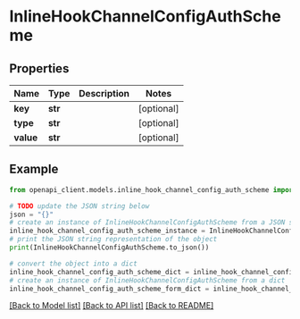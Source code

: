 # InlineHookChannelConfigAuthScheme


## Properties

Name | Type | Description | Notes
------------ | ------------- | ------------- | -------------
**key** | **str** |  | [optional] 
**type** | **str** |  | [optional] 
**value** | **str** |  | [optional] 

## Example

```python
from openapi_client.models.inline_hook_channel_config_auth_scheme import InlineHookChannelConfigAuthScheme

# TODO update the JSON string below
json = "{}"
# create an instance of InlineHookChannelConfigAuthScheme from a JSON string
inline_hook_channel_config_auth_scheme_instance = InlineHookChannelConfigAuthScheme.from_json(json)
# print the JSON string representation of the object
print(InlineHookChannelConfigAuthScheme.to_json())

# convert the object into a dict
inline_hook_channel_config_auth_scheme_dict = inline_hook_channel_config_auth_scheme_instance.to_dict()
# create an instance of InlineHookChannelConfigAuthScheme from a dict
inline_hook_channel_config_auth_scheme_form_dict = inline_hook_channel_config_auth_scheme.from_dict(inline_hook_channel_config_auth_scheme_dict)
```
[[Back to Model list]](../README.md#documentation-for-models) [[Back to API list]](../README.md#documentation-for-api-endpoints) [[Back to README]](../README.md)


